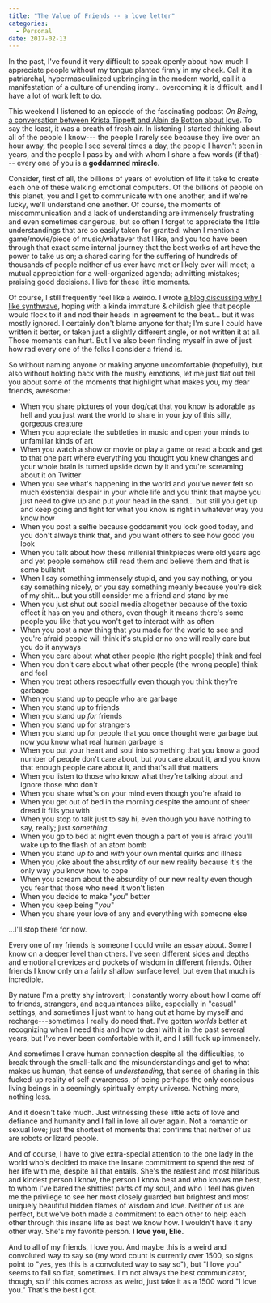 ```yaml
---
title: "The Value of Friends -- a love letter"
categories:
  - Personal
date: 2017-02-13
---
```


In the past, I've found it very difficult to speak openly about how much I appreciate people without my tongue planted firmly in my cheek.<!--more--> Call it a patriarchal, hypermasculinized upbringing in the modern world, call it a manifestation of a culture of unending irony... overcoming it is difficult, and I have a lot of work left to do.

This weekend I listened to an episode of the fascinating podcast *On Being*, [a conversation between Krista Tippett and Alain de Botton about love][1]. To say the least, it was a breath of fresh air. In listening I started thinking about all of the people I know--- the people I rarely see because they live over an hour away, the people I see several times a day, the people I haven't seen in years, and the people I pass by and with whom I share a few words (if that)--- every one of you is a **goddamned miracle**.

Consider, first of all, the billions of years of evolution of life it take to create each one of these walking emotional computers. Of the billions of people on this planet, you and I get to communicate with one another, and if we're lucky, we'll understand one another. Of course, the moments of miscommunication and a lack of understanding are immensely frustrating and even sometimes dangerous, but so often I forget to appreciate the little understandings that are so easily taken for granted: when I mention a game/movie/piece of music/whatever that I like, and you too have been through that exact same internal journey that the best works of art have the power to take us on; a shared caring for the suffering of hundreds of thousands of people neither of us ever have met or likely ever will meet; a mutual appreciation for a well-organized agenda; admitting mistakes; praising good decisions. I live for these little moments.

Of course, I still frequently feel like a weirdo. I wrote [a blog discussing why I like synthwave][2], hoping with a kinda immature & childish glee that people would flock to it and nod their heads in agreement to the beat... but it was mostly ignored. I certainly don't blame anyone for that; I'm sure I could have written it better, or taken just a slightly different angle, or not written it at all. Those moments can hurt. But I've also been finding myself in awe of just how rad every one of the folks I consider a friend is.

So without naming anyone or making anyone uncomfortable (hopefully), but also without holding back with the mushy emotions, let me just flat out tell you about some of the moments that highlight what makes you, my dear friends, awesome:

- When you share pictures of your dog/cat that you know is adorable as hell and you just want the world to share in your joy of this silly, gorgeous creature
- When you appreciate the subtleties in music and open your minds to unfamiliar kinds of art
- When you watch a show or movie or play a game or read a book and get to that one part where everything you thought you knew changes and your whole brain is turned upside down by it and you're screaming about it on Twitter
- When you see what's happening in the world and you've never felt so much existential despair in your whole life and you think that maybe you just need to give up and put your head in the sand... but still you get up and keep going and fight for what you know is right in whatever way you know how
- When you post a selfie because goddammit you look good today, and you don't always think that, and you want others to see how good you look
- When you talk about how these millenial thinkpieces were old years ago and yet people somehow still read them and believe them and that is some bullshit
- When I say something immensely stupid, and you say nothing, or you say something nicely, or you say something meanly because you're sick of my shit... but you still consider me a friend and stand by me
- When you just shut out social media altogether because of the toxic effect it has on you and others, even though it means there's some people you like that you won't get to interact with as often
- When you post a new thing that you made for the world to see and you're afraid people will think it's stupid or no one will really care but you do it anyways
- When you care about what other people (the right people) think and feel
- When you don't care about what other people (the wrong people) think and feel
- When you treat others respectfully even though you think they're garbage
- When you stand up to people who are garbage
- When you stand up to friends
- When you stand up *for* friends
- When you stand up for strangers
- When you stand up for people that you once thought were garbage but now you know what real human garbage is
- When you put your heart and soul into something that you know a good number of people don't care about, but you care about it, and you know that enough people care about it, and that's all that matters
- When you listen to those who know what they're talking about and ignore those who don't
- When you share what's on your mind even though you're afraid to
- When you get out of bed in the morning despite the amount of sheer dread it fills you with
- When you stop to talk just to say hi, even though you have nothing to say, really; just *something*
- When you go to bed at night even though a part of you is afraid you'll wake up to the flash of an atom bomb
- When you stand *up to* and *with* your own mental quirks and illness
- When you joke about the absurdity of our new reality because it's the only way you know how to cope
- When you scream about the absurdity of our new reality even though you fear that those who need it won't listen
- When you decide to make "*you*" better
- When you keep being "*you*"
- When you share your love of any and everything with someone else

...I'll stop there for now.

Every one of my friends is someone I could write an essay about. Some I know on a deeper level than others. I've seen different sides and depths and emotional crevices and pockets of wisdom in different friends. Other friends I know only on a fairly shallow surface level, but even that much is incredible.

By nature I'm a pretty shy introvert; I constantly worry about how I come off to friends, strangers, and acquaintances alike, especially in "casual" settings, and sometimes I just want to hang out at home by myself and recharge---sometimes I really do need that. I've gotten *worlds* better at recognizing when I need this and how to deal with it in the past several years, but I've never been comfortable with it, and I still fuck up immensely.

And sometimes I crave human connection despite all the difficulties, to break through the small-talk and the misunderstandings and get to what makes us human, that sense of *understanding*, that sense of sharing in this fucked-up reality of self-awareness, of being perhaps the only conscious living beings in a seemingly spiritually empty universe. Nothing more, nothing less.

And it doesn't take much. Just witnessing these little acts of love and defiance and humanity and I fall in love all over again. Not a romantic or sexual love; just the shortest of moments that confirms that neither of us are robots or lizard people.

And of course, I have to give extra-special attention to the one lady in the world who's decided to make the insane commitment to spend the rest of her life with me, despite all that entails. She's the realest and most hilarious and kindest person I know, the person I know best and who knows me best, to whom I've bared the shittiest parts of my soul, and who I feel has given me the privilege to see her most closely guarded but brightest and most uniquely beautiful hidden flames of wisdom and love. Neither of us are perfect, but we've both made a commitment to each other to help each other through this insane life as best we know how. I wouldn't have it any other way. She's my favorite person. **I love you, Elie.**

And to all of my friends, I love you. And maybe this is a weird and convoluted way to say so (my word count is currently over 1500, so signs point to "yes, yes this is a convoluted way to say so"), but "I love you" seems to fall so flat, sometimes. I'm not always the best communicator, though, so if this comes across as weird, just take it as a 1500 word "I love you." That's the best I got.


[1]: http://onbeing.org/programs/alain-de-botton-the-true-hard-work-of-love-and-relationships/
[2]: http://Junebash.com/blog/on-synthwave/
